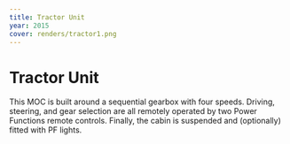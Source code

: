 ```yaml
---
title: Tractor Unit
year: 2015
cover: renders/tractor1.png
---
```


# Tractor Unit

This MOC is built around a sequential gearbox with four speeds.
Driving, steering, and gear selection are all remotely operated by two
Power Functions remote controls. Finally, the cabin is suspended and
(optionally) fitted with PF lights.
